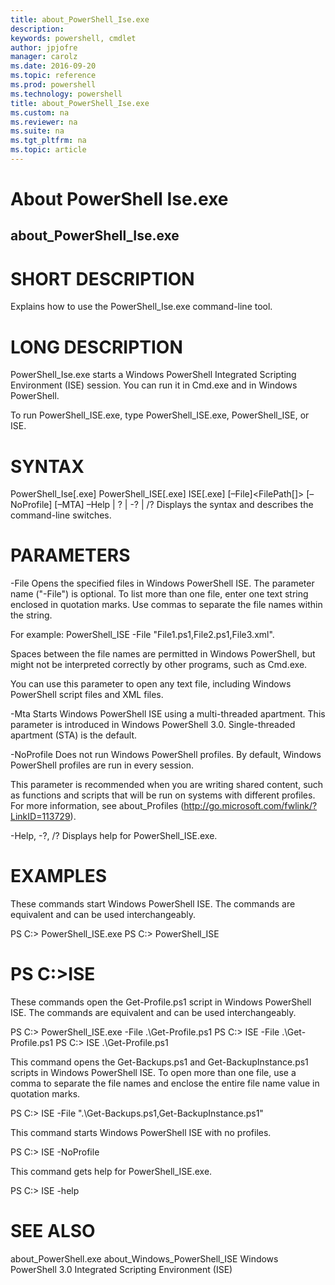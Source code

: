 ```yaml
---
title: about_PowerShell_Ise.exe
description: 
keywords: powershell, cmdlet
author: jpjofre
manager: carolz
ms.date: 2016-09-20
ms.topic: reference
ms.prod: powershell
ms.technology: powershell
title: about_PowerShell_Ise.exe
ms.custom: na
ms.reviewer: na
ms.suite: na
ms.tgt_pltfrm: na
ms.topic: article
---
```

# About PowerShell Ise.exe
## about_PowerShell_Ise.exe


# SHORT DESCRIPTION

Explains how to use the PowerShell_Ise.exe command-line tool.

# LONG DESCRIPTION

PowerShell_Ise.exe starts a Windows PowerShell Integrated
Scripting Environment (ISE) session. You can run it in Cmd.exe
and in Windows PowerShell.

To run PowerShell_ISE.exe, type PowerShell_ISE.exe, PowerShell_ISE,
or ISE.

# SYNTAX

PowerShell_Ise[.exe]
PowerShell_ISE[.exe]
ISE[.exe]
[–File]<FilePath[]> [–NoProfile] [–MTA]
–Help | ? | -? | /?
Displays the syntax and describes the command-line switches.

# PARAMETERS

-File
Opens the specified files in Windows PowerShell ISE. The
parameter name ("-File") is optional. To list more than one
file, enter one text string enclosed in quotation marks. Use
commas to separate the file names within the string.

For example:
PowerShell_ISE -File "File1.ps1,File2.ps1,File3.xml".

Spaces between the file names are permitted in Windows PowerShell,
but might not be interpreted correctly by other programs, such as
Cmd.exe.

You can use this parameter to open any text file, including Windows
PowerShell script files and XML files.

-Mta
Starts Windows PowerShell ISE using a multi-threaded apartment. This
parameter is introduced in Windows PowerShell 3.0. Single-threaded
apartment (STA) is the default.

-NoProfile
Does not run Windows PowerShell profiles. By default, Windows PowerShell
profiles are run in every session.

This parameter is recommended when you are writing shared content, such as
functions and scripts that will be run on systems with different profiles.
For more information, see about_Profiles
(http://go.microsoft.com/fwlink/?LinkID=113729).

-Help, -?, /?
Displays help for PowerShell_ISE.exe.

# EXAMPLES

These commands start Windows PowerShell ISE. The commands are equivalent
and can be used interchangeably.

PS C:> PowerShell_ISE.exe
PS C:> PowerShell_ISE
# PS C:>ISE


These commands open the Get-Profile.ps1 script in Windows PowerShell ISE.
The commands are equivalent and can be used interchangeably.

PS C:> PowerShell_ISE.exe -File .\Get-Profile.ps1
PS C:> ISE -File .\Get-Profile.ps1
PS C:> ISE .\Get-Profile.ps1

This command opens the Get-Backups.ps1 and Get-BackupInstance.ps1 scripts
in Windows PowerShell ISE. To open more than one file, use a comma to
separate the file names and enclose the entire file name value in quotation
marks.

PS C:> ISE -File ".\Get-Backups.ps1,Get-BackupInstance.ps1"

This command starts Windows PowerShell ISE with no profiles.

PS C:> ISE -NoProfile

This command gets help for PowerShell_ISE.exe.

PS C:> ISE -help

# SEE ALSO

about_PowerShell.exe
about_Windows_PowerShell_ISE
Windows PowerShell 3.0 Integrated Scripting Environment (ISE)

